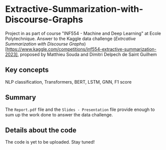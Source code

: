 # Extractive-Summarization-with-Discourse-Graphs
Project in as part of course "INF554 - Machine and Deep Learning" at Ecole Polytechnique. Answer to the Kaggle data challenge (*Extrcative Summarization with Discourse Graphs*)[https://www.kaggle.com/competitions/inf554-extractive-summarization-2023], proposed by Matthieu Souda and Dimitri Delpech de Saint Guilhem

## Key concepts
NLP classification, Transformers, BERT, LSTM, GNN, F1 score

## Summary
The `Report.pdf` file and the `Slides - Presentation` file provide enough to sum up the work done to answer the data challenge.

## Details about the code

The code is yet to be uploaded. Stay tuned!

